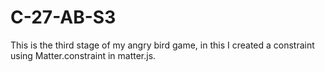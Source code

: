 # C-27-AB-S3
This is the third stage of my angry bird game, in this I created a constraint using Matter.constraint in matter.js.
